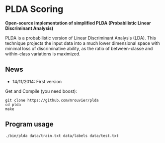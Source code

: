 PLDA Scoring
===========
**Open-source implementation of simplified PLDA (Probabilistic Linear Discriminant Analysis)**

PLDA is a probabilistic version of Linear Discriminant Analysis (LDA). This technique projects the input data into a much lower dimensional space with minimal loss of discriminative ability, as the ratio of between-classe and within-class variations is maximized.


News
----

* 14/11/2014: First version



Get and Compile (you need boost):

```
git clone https://github.com/mrouvier/plda
cd plda
make
```


Program usage
-------------

```
./bin/plda data/train.txt data/labels data/test.txt
```

